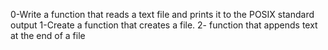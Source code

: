 0-Write a function that reads a text file and prints it to the POSIX standard
output
1-Create a function that creates a file.
2- function that appends text at the end of a file